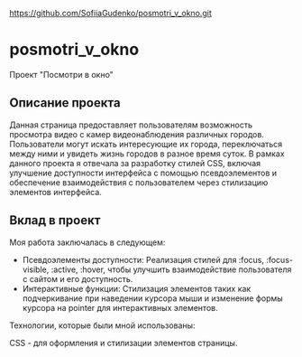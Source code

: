 https://github.com/SofiiaGudenko/posmotri_v_okno.git

# posmotri_v_okno
Проект "Посмотри в окно"
## Описание проекта

Данная страница предоставляет пользователям возможность просмотра видео с камер видеонаблюдения различных городов. Пользователи могут искать интересующие их города, переключаться между ними и увидеть жизнь городов в разное время суток.
В рамках данного проекта я отвечала за разработку стилей CSS, включая улучшение доступности интерфейса с помощью псевдоэлементов и обеспечение взаимодействия с пользователем через стилизацию элементов интерфейса.

## Вклад в проект

Моя работа заключалась в следующем:

- Псевдоэлементы доступности: Реализация стилей для :focus, :focus-visible, :active, :hover, чтобы улучшить взаимодействие пользователя с сайтом и его доступность.
- Интерактивные функции: Стилизация элементов таких как подчеркивание при наведении курсора мыши и изменение формы курсора на pointer для интерактивных элементов.

Технологии, которые были мной использованы:

CSS - для оформления и стилизации элементов страницы.
